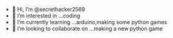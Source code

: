 - 👋 Hi, I’m @secrethacker2569
- 👀 I’m interested in ...coding
- 🌱 I’m currently learning ...arduino,making some python games
- 💞️ I’m looking to collaborate on ...making a new python game

<!---
secrethacker2569/secrethacker2569 is a ✨ special ✨ repository because its `README.md` (this file) appears on your GitHub profile.
You can click the Preview link to take a look at your changes.
--->
